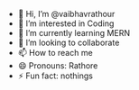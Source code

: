 - 👋 Hi, I’m @vaibhavrathour
- 👀 I’m interested in Coding
- 🌱 I’m currently learning MERN 
- 💞️ I’m looking to collaborate 
- 📫 How to reach me 
- 😄 Pronouns: Rathore
- ⚡ Fun fact: nothings

<!---
vaibhavrathour/vaibhavrathour is a ✨ special ✨ repository because its `README.md` (this file) appears on your GitHub profile.
You can click the Preview link to take a look at your changes.
--->
